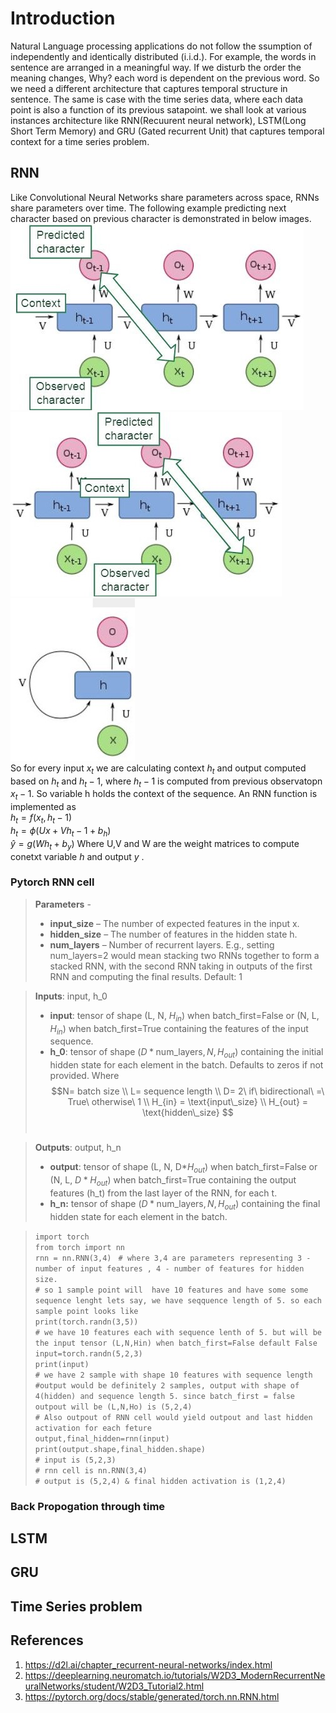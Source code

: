 # Introduction

Natural Language processing applications do not follow the ssumption of independently and identically distributed (i.i.d.).  For example, the words in sentence are arranged in a meaningful way. If we disturb the order the meaning changes, Why? each word is dependent on the previous word. So we need a different architecture that captures temporal structure in sentence. The same is case with the time series data, where each data point is also a function of its previous satapoint. we shall look at various instances architecture like RNN(Recuurent neural network), LSTM(Long Short Term Memory) and GRU (Gated recurrent Unit)  that captures temporal context for a time series problem.

## RNN 

Like Convolutional Neural Networks share parameters across space, RNNs share parameters over time. The following example predicting next character based on previous character is demonstrated in below images.    
![](RNN_A.JPG) ![](RNN_B.JPG)  ![](RNN_1.JPG)  
So for every input $x_t$ we are calculating context $h_t$ and output computed based on $h_t$ and $h_t-1$, where $h_t-1$ is computed from previous observatopn $x_t-1$.  So variable h holds the context of the sequence. An RNN function is implemented as     
${h_t=f(x_t,h_t-1)}$  
$h_t= \phi(Ux + Vh_t-1 + b_h)$    
$\hat{y}= g(Wh_t + b_y)$ 
Where U,V and W are the weight matrices to compute conetxt variable $h$ and output $y$ .  

### Pytorch RNN cell
> **Parameters** - 
>* **input_size** – The number of expected features in the input x.
>* **hidden_size** – The number of features in the hidden state h.
>* **num_layers** – Number of recurrent layers. E.g., setting num_layers=2 would mean stacking two RNNs together to form a stacked RNN, with the second RNN taking in outputs of the first RNN and computing the final results. Default: 1   

> **Inputs**: input, h_0
>* **input**: tensor of shape (L, N, $H_{in}$) when batch_first=False or (N, L, $H_{in}$) when batch_first=True containing the features of the input sequence. 
>* **h_0**: tensor of shape $(D * \text{num\_layers}, N, H_{out})$ containing the initial hidden state for each element in the batch. Defaults to zeros if not provided.
> Where $$N= batch size \\ L= sequence length \\ D= 2\ if\ bidirectional\ =\ True\ otherwise\ 1 \\ H_{in} = \text{input\_size} \\ H_{out} = \text{hidden\_size} $$
​

> **Outputs**: output, h_n
>* **output**: tensor of shape (L, N, D*$H_{out}$) when batch_first=False or (N, L, $D*H_{out}$) when batch_first=True containing the output features (h_t) from the last layer of the RNN, for each t.   
>* **h_n:** tensor of shape $(D * \text{num\_layers}, N, H_{out})$ containing the final hidden state for each element in the batch.

 

>`import torch`    
>`from torch import nn`   
>`rnn = nn.RNN(3,4)` ` # where 3,4 are parameters representing 3 - number of input features , 4 - number of features for hidden size.`       
> `# so 1 sample point will  have 10 features and have some some sequence lenght lets say, we have seqquence length of 5. so each sample point looks like`    
> `print(torch.randn(3,5))`   
> `# we have 10 features each with sequence lenth of 5. but will be the input tensor (L,N,Hin) when batch_first=False default False`   
> `input=torch.randn(5,2,3)`   
> `print(input)`   
> `# we have 2 sample with shape 10 features with sequence length`   
> `#output would be definitely 2 samples, output with shape of 4(hidden) and sequence length 5. since batch_first = false outpout will be (L,N,Ho) is (5,2,4)`  
> `# Also outpout of RNN cell would yield outpout and last hidden activation for each feture`   
> `output,final_hidden=rnn(input)`   
> `print(output.shape,final_hidden.shape)`   
> `# input is (5,2,3)`   
> `# rnn cell is nn.RNN(3,4)`  
> `# output is (5,2,4) & final hidden activation is (1,2,4)`
 
### Back Propogation through time 
## LSTM
## GRU


## Time Series problem

## References
1. https://d2l.ai/chapter_recurrent-neural-networks/index.html
2. https://deeplearning.neuromatch.io/tutorials/W2D3_ModernRecurrentNeuralNetworks/student/W2D3_Tutorial2.html
3. https://pytorch.org/docs/stable/generated/torch.nn.RNN.html